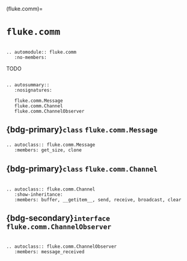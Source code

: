 (fluke.comm)=

# ``fluke.comm``

```{eval-rst}

.. automodule:: fluke.comm
   :no-members:

```

TODO


```{eval-rst}

.. autosummary:: 
   :nosignatures:

   fluke.comm.Message
   fluke.comm.Channel
   fluke.comm.ChannelObserver

```

<h2>

{bdg-primary}`class` ``fluke.comm.Message``

</h2>

```{eval-rst}
.. autoclass:: fluke.comm.Message
   :members: get_size, clone

```


<h2>

{bdg-primary}`class` ``fluke.comm.Channel``

</h2>

```{eval-rst}

.. autoclass:: fluke.comm.Channel
   :show-inheritance:
   :members: buffer, __getitem__, send, receive, broadcast, clear

```

<h2>

{bdg-secondary}`interface` ``fluke.comm.ChannelObserver``

</h2>

```{eval-rst}

.. autoclass:: fluke.comm.ChannelObserver
   :members: message_received

```